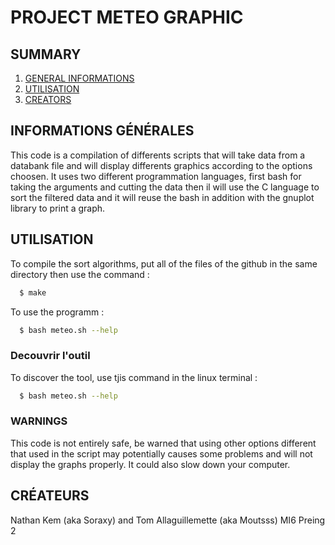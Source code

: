 # PROJECT METEO GRAPHIC


## SUMMARY
1. [GENERAL INFORMATIONS](#informations-générales)
2. [UTILISATION](#utilisation)
3. [CREATORS](#créateurs)

## INFORMATIONS GÉNÉRALES


This code is a compilation of differents scripts that will take data from a databank file and will display differents graphics according to the options choosen. It uses two different programmation languages, first bash for taking the arguments and cutting the data then il will use the C language to sort the filtered data and it will reuse the bash in addition with the gnuplot library to print a graph.


## UTILISATION

To compile the sort algorithms, put all of the files of the github in the same directory then use the command :

```c
  $ make
```
To use the programm :

```bash
  $ bash meteo.sh --help
```
### Decouvrir l'outil

To discover the tool, use tjis command in the linux terminal : 

```bash
  $ bash meteo.sh --help
```

### WARNINGS 

This code is not entirely safe, be warned that using other options different that used in the script may potentially causes some problems and will not display the graphs properly. It could also slow down your computer.



## CRÉATEURS

Nathan Kem (aka Soraxy) and Tom Allaguillemette (aka Moutsss) MI6 Preing 2
